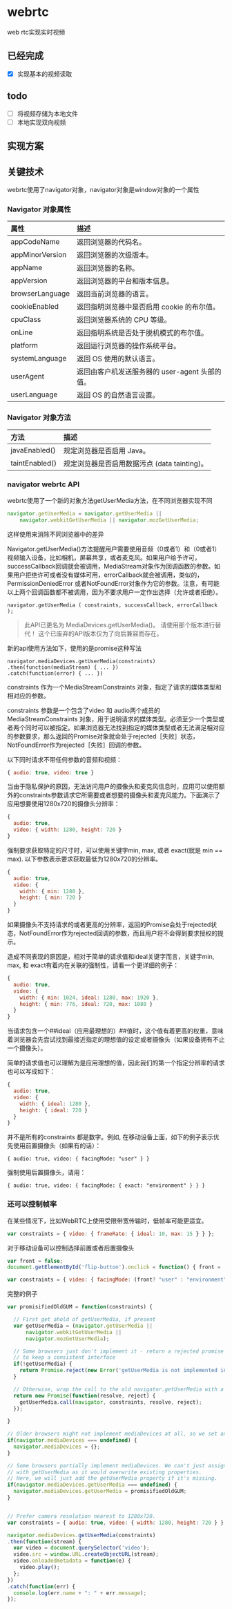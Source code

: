 # webrtc
web rtc实现实时视频
## 已经完成
- [x] 实现基本的视频读取

## todo
- [ ] 将视频存储为本地文件
- [ ] 本地实现双向视频

## 实现方案



## 关键技术
webrtc使用了navigator对象，navigator对象是window对象的一个属性
### Navigator 对象属性
|属性|描述|
:----|:----
|appCodeName|返回浏览器的代码名。|
|appMinorVersion|返回浏览器的次级版本。|
|appName	|返回浏览器的名称。|
|appVersion	|返回浏览器的平台和版本信息。|
|browserLanguage	|返回当前浏览器的语言。|
|cookieEnabled	|返回指明浏览器中是否启用 cookie 的布尔值。|
|cpuClass	|返回浏览器系统的 CPU 等级。|
|onLine|	返回指明系统是否处于脱机模式的布尔值。|
|platform	|返回运行浏览器的操作系统平台。|
|systemLanguage	|返回 OS 使用的默认语言。|
|userAgent|	返回由客户机发送服务器的 user-agent 头部的值。|
|userLanguage	|返回 OS 的自然语言设置。|

### Navigator 对象方法
|方法|	描述|
:--|:--
javaEnabled()|	规定浏览器是否启用 Java。
taintEnabled()	|规定浏览器是否启用数据污点 (data tainting)。

### navigator webrtc API
webrtc使用了一个新的对象方法getUserMedia方法，在不同浏览器实现不同
```javascript
navigator.getUserMedia = navigator.getUserMedia ||
    navigator.webkitGetUserMedia || navigator.mozGetUserMedia;
```    
这样使用来消除不同浏览器中的差异


Navigator.getUserMedia()方法提醒用户需要使用音频（0或者1）和（0或者1）视频输入设备，比如相机，屏幕共享，或者麦克风。如果用户给予许可，successCallback回调就会被调用，MediaStream对象作为回调函数的参数。如果用户拒绝许可或者没有媒体可用，errorCallback就会被调用，类似的，PermissionDeniedError 或者NotFoundError对象作为它的参数。注意，有可能以上两个回调函数都不被调用，因为不要求用户一定作出选择（允许或者拒绝）。
```
navigator.getUserMedia ( constraints, successCallback, errorCallback );
```


>此API已更名为 MediaDevices.getUserMedia()。 请使用那个版本进行替代！ 这个已废弃的API版本仅为了向后兼容而存在。

新的api使用方法如下，使用的是promise这种写法
```
navigator.mediaDevices.getUserMedia(constraints)
.then(function(mediaStream) { ... })
.catch(function(error) { ... })
```
constraints
作为一个MediaStreamConstraints 对象，指定了请求的媒体类型和相对应的参数。

constraints 参数是一个包含了video 和 audio两个成员的MediaStreamConstraints 对象，用于说明请求的媒体类型。必须至少一个类型或者两个同时可以被指定。如果浏览器无法找到指定的媒体类型或者无法满足相对应的参数要求，那么返回的Promise对象就会处于rejected［失败］状态，NotFoundError作为rejected［失败］回调的参数。 

以下同时请求不带任何参数的音频和视频：


```javascript
{ audio: true, video: true }
```

当由于隐私保护的原因，无法访问用户的摄像头和麦克风信息时，应用可以使用额外的constraints参数请求它所需要或者想要的摄像头和麦克风能力。下面演示了应用想要使用1280x720的摄像头分辨率：


```javascript
{
  audio: true,
  video: { width: 1280, height: 720 }
}
```
强制要求获取特定的尺寸时，可以使用关键字min, max, 或者 exact(就是 min == max). 以下参数表示要求获取最低为1280x720的分辨率。
```javascript
{
  audio: true,
  video: {
    width: { min: 1280 },
    height: { min: 720 }
  }
}
```
如果摄像头不支持请求的或者更高的分辨率，返回的Promise会处于rejected状态，NotFoundError作为rejected回调的参数，而且用户将不会得到要求授权的提示。

造成不同表现的原因是，相对于简单的请求值和ideal关键字而言，关键字min, max, 和 exact有着内在关联的强制性，请看一个更详细的例子：
```javascript
{
  audio: true,
  video: {
    width: { min: 1024, ideal: 1280, max: 1920 },
    height: { min: 776, ideal: 720, max: 1080 }
  }
}
```
当请求包含一个##ideal（应用最理想的）##值时，这个值有着更高的权重，意味着浏览器会先尝试找到最接近指定的理想值的设定或者摄像头（如果设备拥有不止一个摄像头）。

 

简单的请求值也可以理解为是应用理想的值，因此我们的第一个指定分辨率的请求也可以写成如下：
```javascript
{
  audio: true,
  video: {
    width: { ideal: 1280 },
    height: { ideal: 720 }
  }
}
```
并不是所有的constraints 都是数字。例如, 在移动设备上面，如下的例子表示优先使用前置摄像头（如果有的话）：

```
{ audio: true, video: { facingMode: "user" } }
```

强制使用后置摄像头，请用：

`{ audio: true, video: { facingMode: { exact: "environment" } } }`

### 还可以控制帧率
在某些情况下，比如WebRTC上使用受限带宽传输时，低帧率可能更适宜。
```javascript
var constraints = { video: { frameRate: { ideal: 10, max: 15 } } };
```
对于移动设备可以控制选择前置或者后置摄像头

```javascript
var front = false;
document.getElementById('flip-button').onclick = function() { front = !front; };

var constraints = { video: { facingMode: (front? "user" : "environment") } };
```

完整的例子

```javascript
var promisifiedOldGUM = function(constraints) {

  // First get ahold of getUserMedia, if present
  var getUserMedia = (navigator.getUserMedia ||
      navigator.webkitGetUserMedia ||
      navigator.mozGetUserMedia);

  // Some browsers just don't implement it - return a rejected promise with an error
  // to keep a consistent interface
  if(!getUserMedia) {
    return Promise.reject(new Error('getUserMedia is not implemented in this browser'));
  }

  // Otherwise, wrap the call to the old navigator.getUserMedia with a Promise
  return new Promise(function(resolve, reject) {
    getUserMedia.call(navigator, constraints, resolve, reject);
  });
		
}

// Older browsers might not implement mediaDevices at all, so we set an empty object first
if(navigator.mediaDevices === undefined) {
  navigator.mediaDevices = {};
}

// Some browsers partially implement mediaDevices. We can't just assign an object
// with getUserMedia as it would overwrite existing properties.
// Here, we will just add the getUserMedia property if it's missing.
if(navigator.mediaDevices.getUserMedia === undefined) {
  navigator.mediaDevices.getUserMedia = promisifiedOldGUM;
}


// Prefer camera resolution nearest to 1280x720.
var constraints = { audio: true, video: { width: 1280, height: 720 } };

navigator.mediaDevices.getUserMedia(constraints)
.then(function(stream) {
  var video = document.querySelector('video');
  video.src = window.URL.createObjectURL(stream);
  video.onloadedmetadata = function(e) {
    video.play();
  };
})
.catch(function(err) {
  console.log(err.name + ": " + err.message);
});
```
